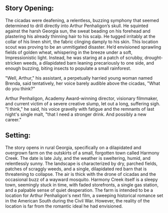 ## Story Opening:

The cicadas were deafening, a relentless, buzzing symphony that seemed determined to drill directly into Arthur Penhaligon’s skull. He squinted against the harsh Georgia sun, the sweat beading on his forehead and plastering his already thinning hair to his scalp. He tugged irritably at the collar of his linen shirt, the fabric clinging damply to his skin. This location scout was proving to be an unmitigated disaster. He’d envisioned sprawling fields of golden wheat, whispering in the breeze under a soft, Impressionistic light. Instead, he was staring at a patch of scrubby, drought-stricken weeds, a dilapidated barn leaning precariously to one side, and enough buzzing, biting insects to populate a small rainforest.

"Well, Arthur," his assistant, a perpetually harried young woman named Brenda, said tentatively, her voice barely audible above the cicadas, "What do you think?"

Arthur Penhaligon, Academy Award-winning director, visionary filmmaker, and current victim of a severe creative slump, let out a long, suffering sigh. "I think," he said, his voice gravelly with fatigue and the remnants of last night's single malt, "that I need a stronger drink. And possibly a new career."

## Setting:

The story opens in rural Georgia, specifically on a dilapidated and overgrown farm on the outskirts of a small, forgotten town called Harmony Creek. The date is late July, and the weather is sweltering, humid, and relentlessly sunny. The landscape is characterized by dry, parched fields, patches of scraggly weeds, and a single, dilapidated red barn that is threatening to collapse. The air is thick with the drone of cicadas and the occasional buzz of a wayward mosquito. Harmony Creek itself is a sleepy town, seemingly stuck in time, with faded storefronts, a single gas station, and a palpable sense of quiet desperation. The farm is intended to be a location for Arthur Penhaligon's next film, a sweeping historical romance set in the American South during the Civil War. However, the reality of the location is far from the romantic ideal he had envisioned.
